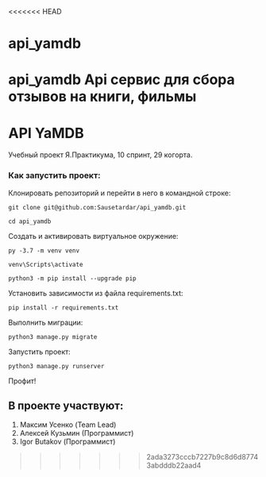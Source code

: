 <<<<<<< HEAD
# api_yamdb
api_yamdb
Api сервис для сбора отзывов на книги, фильмы
=======
# API YaMDB

Учебный проект Я.Практикума, 10 спринт, 29 когорта.

### Как запустить проект:

Клонировать репозиторий и перейти в него в командной строке:

```
git clone git@github.com:Sausetardar/api_yamdb.git
```

```
cd api_yamdb
```

Создать и активировать виртуальное окружение:

```
py -3.7 -m venv venv
```

```
venv\Scripts\activate
```

```
python3 -m pip install --upgrade pip
```

Установить зависимости из файла requirements.txt:

```
pip install -r requirements.txt
```

Выполнить миграции:

```
python3 manage.py migrate
```

Запустить проект:

```
python3 manage.py runserver
```

Профит!

## В проекте участвуют:
1. Максим Усенко (Team Lead)
2. Алексей Кузьмин (Программист)
3. Igor Butakov (Программист)
>>>>>>> 2ada3273cccb7227b9c8d6d87743abdddb22aad4
